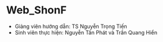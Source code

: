 # Web_ShonF
- Giảng viên hướng dẫn: TS Nguyễn Trọng Tiến
- Sinh viên thực hiện: Nguyễn Tấn Phát và Trần Quang Hiển

